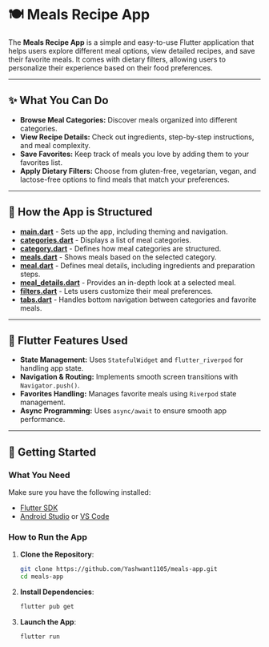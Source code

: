 # **🍽️ Meals Recipe App**

The **Meals Recipe App** is a simple and easy-to-use Flutter application that helps users explore different meal options, view detailed recipes, and save their favorite meals. It comes with dietary filters, allowing users to personalize their experience based on their food preferences.

---

## **✨ What You Can Do**

- **Browse Meal Categories:** Discover meals organized into different categories.
- **View Recipe Details:** Check out ingredients, step-by-step instructions, and meal complexity.
- **Save Favorites:** Keep track of meals you love by adding them to your favorites list.
- **Apply Dietary Filters:** Choose from gluten-free, vegetarian, vegan, and lactose-free options to find meals that match your preferences.

---

## **📁 How the App is Structured**

- **[main.dart](https://github.com/Yashwant1105/meals-app/blob/main/lib/main.dart)** - Sets up the app, including theming and navigation.
- **[categories.dart](https://github.com/Yashwant1105/meals-app/blob/main/lib/screens/categories.dart)** - Displays a list of meal categories.
- **[category.dart](https://github.com/Yashwant1105/meals-app/blob/main/lib/models/category.dart)** - Defines how meal categories are structured.
- **[meals.dart](https://github.com/Yashwant1105/meals-app/blob/main/lib/screens/meals.dart)** - Shows meals based on the selected category.
- **[meal.dart](https://github.com/Yashwant1105/meals-app/blob/main/lib/models/meal.dart)** - Defines meal details, including ingredients and preparation steps.
- **[meal_details.dart](https://github.com/Yashwant1105/meals-app/blob/main/lib/screens/meal_details.dart)** - Provides an in-depth look at a selected meal.
- **[filters.dart](https://github.com/Yashwant1105/meals-app/blob/main/lib/screens/filters.dart)** - Lets users customize their meal preferences.
- **[tabs.dart](https://github.com/Yashwant1105/meals-app/blob/main/lib/screens/tabs.dart)** - Handles bottom navigation between categories and favorite meals.

---

## **🔹 Flutter Features Used**

- **State Management:** Uses `StatefulWidget` and `flutter_riverpod` for handling app state.
- **Navigation & Routing:** Implements smooth screen transitions with `Navigator.push()`.
- **Favorites Handling:** Manages favorite meals using `Riverpod` state management.
- **Async Programming:** Uses `async/await` to ensure smooth app performance.

---

## **🚀 Getting Started**

### **What You Need**

Make sure you have the following installed:

- [Flutter SDK](https://flutter.dev/docs/get-started/install)
- [Android Studio](https://developer.android.com/studio) or [VS Code](https://code.visualstudio.com/)

### **How to Run the App**

1. **Clone the Repository**:
   ```bash
   git clone https://github.com/Yashwant1105/meals-app.git
   cd meals-app
   ```

2. **Install Dependencies**:
   ```bash
   flutter pub get
   ```

3. **Launch the App**:
   ```bash
   flutter run
   ```




